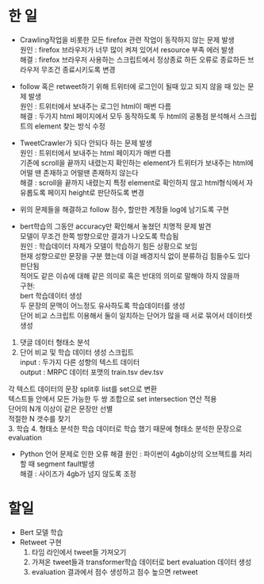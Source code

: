 # 한 일
- Crawling작업을 비롯한 모든 firefox 관련 작업이 동작하지 않는 문제 발생  
원인 : firefox 브라우저가 너무 많이 켜져 있어서 resource 부족 에러 발생  
해결 : firefox 브라우저 사용하는 스크립트에서 정상종료 하든 오류로 종료하든 브라우저 무조건 종료시키도록 변경

- follow 혹은 retweet하기 위해 트위터에 로그인이 될때 있고 되지 않을 때 있는 문제 발생  
원인 : 트위터에서 보내주는 로그인 html이 매번 다름  
해결 : 두가지 html 페이지에서 모두 동작하도록 두 html의 공통점 분석해서 스크립트의 element 찾는 방식 수정

- TweetCrawler가 되다 안되다 하는 문제 발생  
원인 : 트위터에서 보내주는 html 페이지가 매번 다름  
기존에 scroll을 끝까지 내렸는지 확인하는 element가 트위터가 보내주는 html에 어떨 땐 존재하고 어떨땐 존재하지 않는다  
해결 : scroll을 끝까지 내렸는지 특정 element로 확인하지 않고 html형식에서 자유롭도록 페이지 height로 판단하도록 변경

- 위의 문제들을 해결하고 follow 점수, 할만한 계정들 log에 남기도록 구현

- bert학습의 그동안 accuracy만 확인해서 놓쳤던 치명적 문제 발견  
모델이 무조건 한쪽 방향으로만 결과가 나오도록 학습됨  
원인 : 학습데이터 자체가 모델이 학습하기 힘든 상황으로 보임  
현재 성향으로만 문장을 구분 했는데 이걸 배경지식 없이 분류하김 힘들수도 있다 판단됨  
적어도 같은 이슈에 대해 같은 의미로 혹은 반대의 의미로 말해야 하지 않을까  
구현:   
bert 학습데이터 생성  
두 문장의 문맥이 어느정도 유사하도록 학습데이터를 생성  
단어 비교 스크립트 이용해서 둘이 일치하는 단어가 많을 때 서로 묶어서 데이터셋 생성  
1. 댓글 데이터 형태소 분석  
2. 단어 비교 및 학습 데이터 생성 스크립트  
input : 두가지 다른 성향의 텍스트 데이터  
output : MRPC 데이터 포맷의 train.tsv  dev.tsv  
  
각 텍스트 데이터의 문장 split후 list를 set으로 변환  
텍스트들 안에서 모든 가능한 두 쌍 조합으로 set intersection 연산 적용  
단어의 N개 이상이 같은 문장만 선별  
적절한 N 갯수를 찾기  
3. 학습
4. 형태소 분석한 학습 데이터로 학습 했기 때문에 형태소 분석한 문장으로 evaluation

- Python 언어 문제로 인한 오류 해결
원인 : 파이썬이 4gb이상의 오브젝트를 처리할 때 segment fault발생  
해결 : 사이즈가 4gb가 넘지 않도록 조정  

# 할일
- Bert 모델 학습
- Retweet 구현
    1. 타임 라인에서 tweet들 가져오기
    2. 가져온 tweet들과 transformer학습 데이터로 bert evaluation 데이터 생성
    3. evaluation 결과에서 점수 생성하고 점수 높으면 retweet
